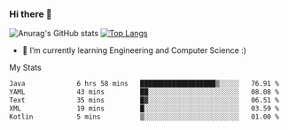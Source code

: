 ### Hi there 👋

![Anurag's GitHub stats](https://github-readme-stats.vercel.app/api?username=MatteoIorio11&show_icons=true&theme=dark) 
[![Top Langs](https://github-readme-stats.vercel.app/api/top-langs/?username=MatteoIorio11&theme=dark)](https://github.com/MatteoIorio11/github-readme-stats)

- 🌱 I’m currently learning Engineering and Computer Science :)

<!--
**MatteoIorio11/MatteoIorio11** is a ✨ _special_ ✨ repository because its `README.md` (this file) appears on your GitHub profile.

Here are some ideas to get you started:

- 🔭 I’m currently working on ...
- 🌱 I’m currently learning ...
- 👯 I’m looking to collaborate on ...
- 🤔 I’m looking for help with ...
- 💬 Ask me about ...
- 📫 How to reach me: ...
- 😄 Pronouns: ...
- ⚡ Fun fact: ...
-->
My Stats
<!--START_SECTION:waka-->

```txt
Java             6 hrs 58 mins   ███████████████████▒░░░░░   76.91 %
YAML             43 mins         ██░░░░░░░░░░░░░░░░░░░░░░░   08.08 %
Text             35 mins         █▓░░░░░░░░░░░░░░░░░░░░░░░   06.51 %
XML              19 mins         █░░░░░░░░░░░░░░░░░░░░░░░░   03.59 %
Kotlin           5 mins          ▒░░░░░░░░░░░░░░░░░░░░░░░░   01.00 %
```

<!--END_SECTION:waka-->
